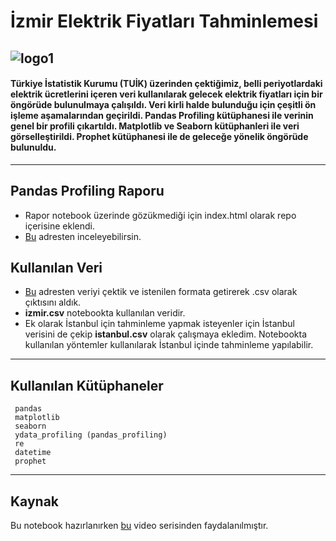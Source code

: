# İzmir Elektrik Fiyatları Tahminlemesi
![logo1](https://user-images.githubusercontent.com/88631980/222411413-70c24d79-2fbf-4f5f-8b43-2e5b027a63ee.jpg)
--------------
#### Türkiye İstatistik Kurumu (TUİK) üzerinden çektiğimiz, belli periyotlardaki elektrik ücretlerini içeren veri kullanılarak gelecek elektrik fiyatları için bir öngörüde bulunulmaya çalışıldı. Veri kirli halde bulunduğu için çeşitli ön işleme aşamalarından geçirildi. Pandas Profiling kütüphanesi ile verinin genel bir profili çıkartıldı. Matplotlib ve Seaborn kütüphanleri ile veri görselleştirildi. Prophet kütüphanesi ile de geleceğe yönelik öngörüde bulunuldu.
-------
## Pandas Profiling Raporu 
+ Rapor notebook üzerinde gözükmediği için index.html olarak repo içerisine eklendi.
+ [Bu](https://enesmanan.github.io/elektrik-fiyat-tahmini/) adresten inceleyebilirsin.
## Kullanılan Veri
+ [Bu](https://biruni.tuik.gov.tr/medas/?locale=tr) adresten veriyi çektik ve istenilen formata getirerek .csv olarak çıktısını aldık.
+ <b>izmir.csv</b> notebookta kullanılan veridir.
+ Ek olarak İstanbul için tahminleme yapmak isteyenler için İstanbul verisini de çekip <b>istanbul.csv</b> olarak çalışmaya ekledim. Notebookta kullanılan yöntemler kullanılarak İstanbul içinde tahminleme yapılabilir. 
-------------------------
## Kullanılan Kütüphaneler
     pandas
     matplotlib
     seaborn
     ydata_profiling (pandas_profiling)
     re
     datetime
     prophet
----------

## Kaynak
Bu notebook hazırlanırken [bu](https://www.youtube.com/watch?v=x819Ga1B_XM) video serisinden faydalanılmıştır.
